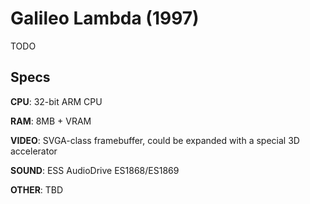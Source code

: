 # Galileo Lambda (1997)

TODO

## Specs

**CPU**: 32-bit ARM CPU

**RAM**: 8MB + VRAM

**VIDEO**: SVGA-class framebuffer, could be expanded with a special 3D accelerator

**SOUND**: ESS AudioDrive ES1868/ES1869

**OTHER**: TBD